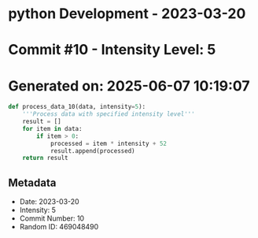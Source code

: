 ﻿# python Development - 2023-03-20
# Commit #10 - Intensity Level: 5
# Generated on: 2025-06-07 10:19:07
```python
def process_data_10(data, intensity=5):
    '''Process data with specified intensity level'''
    result = []
    for item in data:
        if item > 0:
            processed = item * intensity + 52
            result.append(processed)
    return result
```
## Metadata
- Date: 2023-03-20
- Intensity: 5
- Commit Number: 10
- Random ID: 469048490
